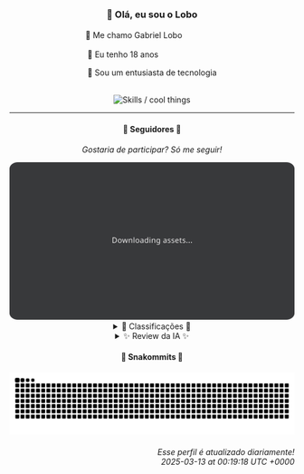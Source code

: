 <div align="center">
  <h3>👋 Olá, eu sou o Lobo</h3>
  
  <p>🐺 Me chamo Gabriel Loboㅤㅤㅤㅤㅤ</p>
  <p>🧔 Eu tenho 18 anosㅤㅤㅤㅤㅤㅤㅤㅤ</p>
  <p>🧠 Sou um entusiasta de tecnologia</p>

  <br/>

  <img width="600" alt="Skills / cool things" src="https://skills-icons.vercel.app/api/icons?i=python,md,html,css,js,github,git,vscode,linux,node,ts,sass,react,vite,vercel,lottie,ionic,capacitor,zustand,framer,firebase,arduino,godot,tailwind,shadcnui,lucide,zorinos,pnpm,reactnative&perline=14" />
</div>

<hr />

<div align="center">
    <h4>👤 Seguidores 👤</h4>
    <p><i>Gostaria de participar? Só me seguir!</i></p>
    <img width="600" src=".github/assets/cards/top3.svg" alt="Top 3 followers contributors (monthly)" />
    <details>
    <summary>🏅 Classificações 🏅</summary>
    <br/>
    <table>
        <thead>
            <tr align="center">
                <th>Posição</th>
                <th>Seguidor</th>
                <th>Contribuições</th>
            </tr>
        </thead>
        <tbody>
            <tr align="center">
                <td>1°</td>
                <td><a href="https://github.com/gustavosett">Gustavo Carvalho</a></td>
                <td>70 ctr.</td>
            </tr>
            <tr align="center">
                <td>2°</td>
                <td><a href="https://github.com/EvertonMJunior">Everton Marcelino Jr.</a></td>
                <td>62 ctr.</td>
            </tr>
            <tr align="center">
                <td>3°</td>
                <td><a href="https://github.com/felipegueller">Felipe Gueller</a></td>
                <td>60 ctr.</td>
            </tr>
            <tr align="center">
                <td>4°</td>
                <td><a href="https://github.com/LestterX">LestterX</a></td>
                <td>55 ctr.</td>
            </tr>
            <tr align="center">
                <td>5°</td>
                <td><a href="https://github.com/danko-nobre">Danilo Nobre</a></td>
                <td>46 ctr.</td>
            </tr>
            <tr align="center">
                <td>6°</td>
                <td><a href="https://github.com/wTechnoo">Cézar</a></td>
                <td>38 ctr.</td>
            </tr>
            <tr align="center">
                <td>7°</td>
                <td><a href="https://github.com/luannzin">Luan Fabri</a></td>
                <td>37 ctr.</td>
            </tr>
            <tr align="center">
                <td>8°</td>
                <td><a href="https://github.com/Cr-Israel">Carlos Israel</a></td>
                <td>30 ctr.</td>
            </tr>
            <tr align="center">
                <td>9°</td>
                <td><a href="https://github.com/GhostOfAngstrom">Ghost of Ångström♱₿</a></td>
                <td>29 ctr.</td>
            </tr>
            <tr align="center">
                <td>10°</td>
                <td><a href="https://github.com/DeividSouSan">Deivid Souza Santana</a></td>
                <td>24 ctr.</td>
            </tr>
        </tbody>
    </table>
    </details>
    <details>
    <summary>✨ Review da IA ✨</summary>
    <br/>
    <div align="justify"><p><b>Gustavo Carvalho</b>, impressionantes 70 contribuições! Trabalhando em projetos OpenTelemetry, hein? Que bom que você está ajudando a monitorar sistemas complexos, porque, sinceramente, entender o que vocês fazem é mais complexo ainda. Espero que pelo menos você saiba o que está monitorando. E não se esqueça, o "Lobo" está de olho, não para te elogiar, mas para ver se você está fazendo direito.</p>
<p><b>Everton Marcelino Jr.</b>, 62 contribuições. Vejo que você mexe com TypeORM. Que ótimo, mais uma camada de abstração para complicar ainda mais o desenvolvimento. Mas ei, pelo menos você está "apaixonado por tecnologia". Será que a tecnologia está apaixonada por você também? E sobre aquele seu repositório pessoal, <i>EvertonMJunior/EvertonMJunior</i>, a última atualização foi em maio de 2024. Já está na hora de dar um tapa lá, não acha?</p>
<p><b>Felipe Gueller</b>, com 60 contribuições. Ah, componentes HTML diversos... Que legal que você está criando seus próprios botões e caixas de texto. Mas será que eles são realmente úteis para alguém além de você? E esse curso de HTML, CSS e Javascript do ORIGAMID? Já terminou? Porque a última atualização foi em julho do ano passado. Se apresse, o HTML não vai esperar por você.</p>
<p><b>LestterX</b>, 55 contribuições. "Portifólio e Sistemas"... Interessante. Mas a última atualização foi em julho de 2023. Será que seu portfólio ainda te representa? E essa "app-entregas-v1" que some com os dados depois de algumas horas? Parece promissor. Mas se some com os dados, some com o código também, ninguém precisa ver isso. Ah, e o <i>Readme o' mine</i>, tocante. Profundo.</p>
<p><b>Danilo Nobre</b>, 46 contribuições. Full-stack, Game dev e entusiasta de 3D. Uau, quanta coisa! Mas me diga, qual dessas áreas você realmente domina? Porque, sinceramente, um pouco de tudo geralmente significa nada de nada. E esse projeto Moodle de 2014? Já pensou em atualizar para algo mais... moderno? E esses jogos? Vão sair do protótipo algum dia?</p>
<p><b>Cézar</b>, com 38 contribuições. ".NET Developer", conciso e direto. Mas e o repositório <i>wTechnoo/wTechnoo</i>? Última atualização em julho de 2024. Será que o "wTechnoo" está funcionando? Ou está apenas juntando poeira digital? Se joga, C#, se joga. Mas se joga direito.</p>
<p><b>Luan Fabri</b>, 37 contribuições e "i have a brain.". Que bom, Luan, porque às vezes parece que as pessoas esquecem de usar o próprio cérebro. E esse repositório de CPF? Espero que não esteja usando para coisas ilegais. Mas ei, pelo menos você está aproveitando melhor o que pode, né? <i>Resourcesfree/free-resources</i>, genial.</p>
<p><b>Carlos Israel</b>, 30 contribuições. "Software Engineer. Passionate about technology." Mais um apaixonado. Que bom que vocês se amam. Mas e os seus projetos? Última atualização em maio de 2024. Será que a paixão acabou? E essa API em TypeScript? Espero que ela realmente funcione. Porque, sinceramente, "API made in TypeScript" não significa muita coisa se ela não fizer nada de útil.</p>
<p><b>Ghost of Ångström⚶</b>, com 29 contribuições. Um "fantasma" no mundo do código, hein? Que misterioso. Mas e esse fork do GitHub Pages? Já pensou em criar algo original? E esse site de criptomoedas sem KYC? Espero que não esteja envolvido em atividades ilícitas. Mas ei, pelo menos você está promovendo a "privacidade". Ou será apenas a falta de responsabilidade?</p>
<p><b>Deivid Souza Santana</b>, 24 contribuições. "Estudante de Análise e Desenvolvimento de Sistemas apaixonado por desenvolvimento back-end". Que clichê. Mas e esses seus projetos? "Data-Structures", "Taskmaster", "Design-Patterns"... Parece que você está estudando bastante. Mas será que você realmente está aprendendo alguma coisa? Ou está apenas copiando e colando código da internet? E esse Taskmaster em Flask? Espero que ele realmente organize suas tarefas. Porque, sinceramente, com essa quantidade de projetos, você deve estar precisando de um.</p>
<p><b>Lucas Almeida Tiburtino da Silva</b>, também com 24 contribuições. "Dev de Sistemas | Engenheiro Eletricista | Fã de IA". Uau, quanta versatilidade! Mas será que você consegue focar em alguma coisa? E esse app de edição de imagem com filtro? Já pensou em adicionar mais filtros? Ou será que um filtro já é o suficiente para você? E essa sua paixão por IA? Espero que você não seja substituído por uma máquina em breve. Ah, a ironia...</p>
</div>
    </details>
</div>

<div align="center">
  <h4>🐍 Snakommits 🐍</h4>
    <picture>
      <source media="(prefers-color-scheme: dark)" srcset="https://raw.githubusercontent.com/Lobooooooo14/Lobooooooo14/snake-output/snake-dark.svg">
      <source media="(prefers-color-scheme: light)" srcset="https://raw.githubusercontent.com/Lobooooooo14/Lobooooooo14/snake-output/snake-light.svg">
      <img alt="github contribution grid snake animation" src="https://raw.githubusercontent.com/Lobooooooo14/Lobooooooo14/snake-output/snake-light.svg">
    </picture>
</div>

<h6 align="right">
  Esse perfil é atualizado diariamente!<br/> <i>2025-03-13 at 00:19:18 UTC +0000</i>
<h6>